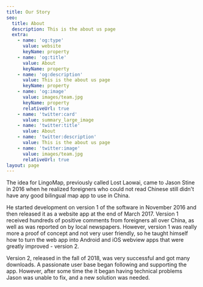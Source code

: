 ```yaml
---
title: Our Story
seo:
  title: About
  description: This is the about us page
  extra:
    - name: 'og:type'
      value: website
      keyName: property
    - name: 'og:title'
      value: About
      keyName: property
    - name: 'og:description'
      value: This is the about us page
      keyName: property
    - name: 'og:image'
      value: images/team.jpg
      keyName: property
      relativeUrl: true
    - name: 'twitter:card'
      value: summary_large_image
    - name: 'twitter:title'
      value: About
    - name: 'twitter:description'
      value: This is the about us page
    - name: 'twitter:image'
      value: images/team.jpg
      relativeUrl: true
layout: page
---
```

The idea for LingoMap, previously called Lost Laowai, came to Jason Stine in 2016 when he realized foreigners who could not read Chinese still didn't have any good bilingual map app to use in China.

He started development on version 1 of the software in November 2016 and then released it as a website app at the end of March 2017. Version 1 received hundreds of positive comments from foreigners all over China, as well as was reported on by local newspapers. However, version 1 was really more a proof of concept and not very user friendly, so he taught himself how to turn the web app into Android and iOS webview apps that were greatly improved - version 2.

Version 2, released in the fall of 2018, was very successful and got many downloads. A passionate user base began following and supporting the app. However, after some time the it began having technical problems Jason was unable to fix, and a new solution was needed.
